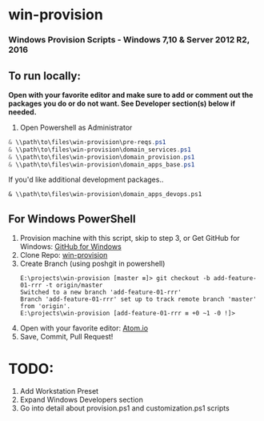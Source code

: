 # win-provision
### Windows Provision Scripts - Windows 7,10 &amp; Server 2012 R2, 2016
 ##  To run locally:
**Open with your favorite editor and make sure to add or comment out the packages you do or do not want. See Developer section(s) below if needed.**
1. Open Powershell as Administrator
 ```powershell
& \\path\to\files\win-provision\pre-reqs.ps1
& \\path\to\files\win-provision\domain_services.ps1
& \\path\to\files\win-provision\domain_provision.ps1
& \\path\to\files\win-provision\domain_apps_base.ps1
```
If you'd like additional development packages..
```
& \\path\to\files\win-provision\domain_apps_devops.ps1
```
 ## For Windows PowerShell
1. Provision machine with this script, skip to step 3, or Get GitHub for Windows: [GitHub for Windows](https://desktop.github.com/)
2. Clone Repo: [win-provision](https://github.com/rickrussell/win-provision.git)
3. Create Branch (using poshgit in powershell)
   ```
   E:\projects\win-provision [master ≡]> git checkout -b add-feature-01-rrr -t origin/master
   Switched to a new branch 'add-feature-01-rrr'
   Branch 'add-feature-01-rrr' set up to track remote branch 'master' from 'origin'.
   E:\projects\win-provision [add-feature-01-rrr ≡ +0 ~1 -0 !]>
   ```
4. Open with your favorite editor: [Atom.io](https://atom.io)
5. Save, Commit, Pull Request!
 # TODO:
1. Add Workstation Preset
2. Expand Windows Developers section
  1. Go into detail about provision.ps1 and customization.ps1 scripts

